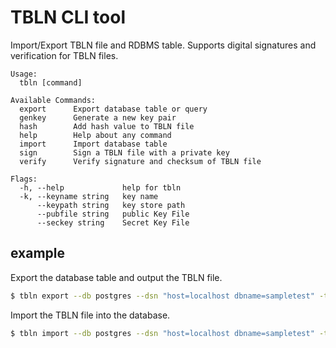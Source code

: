 # TBLN CLI tool

Import/Export TBLN file and RDBMS table.
Supports digital signatures and verification for TBLN files.

```
Usage:
  tbln [command]

Available Commands:
  export      Export database table or query
  genkey      Generate a new key pair
  hash        Add hash value to TBLN file
  help        Help about any command
  import      Import database table
  sign        Sign a TBLN file with a private key
  verify      Verify signature and checksum of TBLN file

Flags:
  -h, --help             help for tbln
  -k, --keyname string   key name
      --keypath string   key store path
      --pubfile string   public Key File
      --seckey string    Secret Key File
```

## example

Export the database table and output the TBLN file.

```sh
$ tbln export --db postgres --dsn "host=localhost dbname=sampletest" -t simple -o simple.tbln
```

Import the TBLN file into the database.

```sh
$ tbln import --db postgres --dsn "host=localhost dbname=sampletest" -t simple2 -f simple.tbln
```
